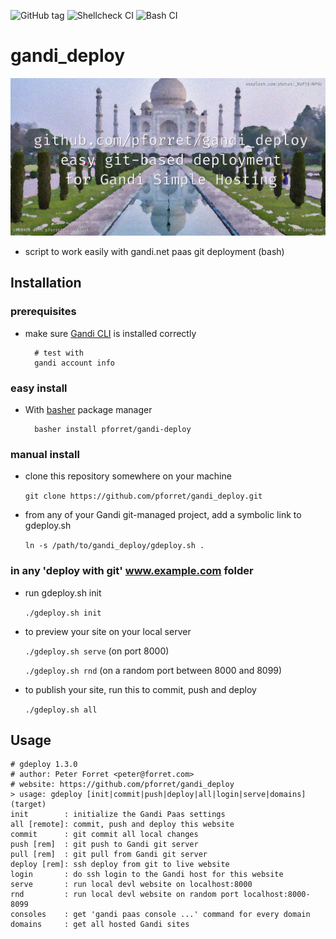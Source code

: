 ![GitHub tag](https://img.shields.io/github/v/tag/pforret/gandi_deploy)
![Shellcheck CI](https://github.com/pforret/gandi_deploy/workflows/Shellcheck%20CI/badge.svg)
![Bash CI](https://github.com/pforret/gandi_deploy/workflows/Bash%20CI/badge.svg)

# gandi_deploy

![Gandi Deploy Logo](assets/gandi_deploy.jpg)
* script to work easily with gandi.net paas git deployment (bash)

## Installation
    
### prerequisites

* make sure [Gandi CLI](https://cli.gandi.net/) is installed correctly

        # test with
        gandi account info

### easy install

* With [basher](https://github.com/basherpm/basher) package manager

        basher install pforret/gandi-deploy

### manual install
* clone this repository somewhere on your machine

	`git clone https://github.com/pforret/gandi_deploy.git`

* from any of your Gandi git-managed project, add a symbolic link to gdeploy.sh

	`ln -s /path/to/gandi_deploy/gdeploy.sh .`

### in any 'deploy with git' www.example.com folder

* run gdeploy.sh init

	`./gdeploy.sh init`

* to preview your site on your local server

	`./gdeploy.sh serve` (on port 8000)
	
	`./gdeploy.sh rnd` (on a random port between 8000 and 8099)

* to publish your site, run this to commit, push and deploy

	`./gdeploy.sh all`

## Usage 

```
# gdeploy 1.3.0
# author: Peter Forret <peter@forret.com>
# website: https://github.com/pforret/gandi_deploy
> usage: gdeploy [init|commit|push|deploy|all|login|serve|domains] (target)
init        : initialize the Gandi Paas settings
all [remote]: commit, push and deploy this website
commit      : git commit all local changes
push [rem]  : git push to Gandi git server
pull [rem]  : git pull from Gandi git server
deploy [rem]: ssh deploy from git to live website
login       : do ssh login to the Gandi host for this website
serve       : run local devl website on localhost:8000
rnd         : run local devl website on random port localhost:8000-8099
consoles    : get 'gandi paas console ...' command for every domain
domains     : get all hosted Gandi sites
```
